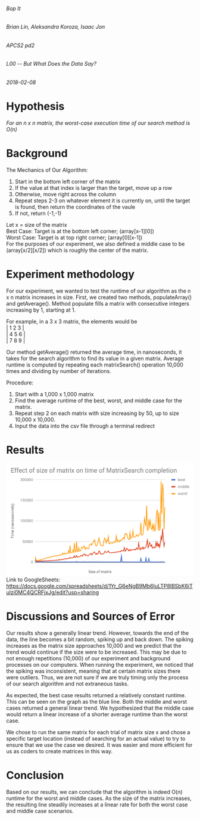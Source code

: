 ###### Bop It 
###### Brian Lin, Aleksandra Koroza, Isaac Jon  
###### APCS2 pd2
###### L00 -- But What Does the Data Say?
###### 2018-02-08

# Hypothesis
*For an n x n matrix, the worst-case execution time of our search method is O(n)*

# Background 
The Mechanics of Our Algorithm: 
1) Start in the bottom left corner of the matrix
2) If the value at that index is larger than the target, move up a row 
3) Otherwise, move right across the column
4) Repeat steps 2-3 on whatever element it is currently on, until the target is found, then return the coordinates of the vaule
5) If not, return (-1,-1)


Let x = size of the matrix <br />
Best Case: Target is at the bottom left corner; (array[x-1][0]) <br />
Worst Case: Target is at top right corner; (array[0][x-1]) <br />
For the purposes of our experiment, we also defined a middle case to be (array[x/2][x/2]) which is roughly the center of the matrix.

# Experiment methodology
For our experiment, we wanted to test the runtime of our algorithm as the n x n matrix increases in size. 
First, we created two methods, populateArray() and getAverage(). Method populate fills a matrix with consecutive integers 
increasing by 1, starting at 1. 

For example, in a 3 x 3 matrix, the elements would be <br />
| 1 2 3 | <br />
| 4 5 6 | <br />
| 7 8 9 | <br />

Our method getAverage() returned the average time, in nanoseconds, it takes for the search algorithm to find its value in a given matrix. Average runtime is computed by repeating each matrixSearch() operation 10,000 times and dividing by number of iterations.


Procedure:
1) Start with a 1,000 x 1,000 matrix
2) Find the average runtime of the best, worst, and middle case for the matrix.
3) Repeat step 2 on each matrix with size increasing by 50, up to size 10,000 x 10,000. 
4) Input the data into the csv file through a terminal redirect


# Results
![alt text](screenshots/result.png "") <br />
Link to GoogleSheets: https://docs.google.com/spreadsheets/d/1Yr_G6eNgB9Mb6IuLTP8lBSbK6iTulzi0MC4QCRFjxJg/edit?usp=sharing

# Discussions and Sources of Error
Our results show a generally linear trend. However, towards the end of the data, the line becomes a bit random, spiking up and back down. The spiking increases as the matrix size approaches 10,000 and we predict that the trend would continue if the size were to be increased. This may be due to not enough repetitions (10,000) of our experiment and background processes on our computers. When running the experiment, we noticed that the spiking was inconsistent, meaning that at certain matrix sizes there were outliers. Thus, we are not sure if we are truly timing only the process of our search algorithm and not extraneous tasks.

As expected, the best case results returned a relatively constant runtime. This can be seen on the graph as the blue line. 
Both the middle and worst cases returned a general linear trend. We hypothesized that the middle case would return a linear increase of a shorter average runtime than the worst case.

We chose to run the same matrix for each trial of matrix size x and chose a specific target location (instead of searching for an actual value) to try to ensure that we use the case we desired. It was easier and more efficient for us as coders to create matrices in this way. 

# Conclusion
Based on our results, we can conclude that the algorithm is indeed O(n) runtime for the worst and middle cases. As the size of the matrix increases, the resulting line steadily increases at a linear rate for both the worst case and middle case scenarios. 


